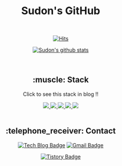 <div align=center>
  
  <h1>Sudon's GitHub</h1>

</div>

<div align=center>
  
</div>

<div align=center>
  <br>
  
  [![Hits](https://hits.seeyoufarm.com/api/count/incr/badge.svg?url=https%3A%2F%2Fgithub.com%2FSudonNoh&count_bg=%23746790&title_bg=%23032D7C&icon=fandom.svg&icon_color=%23FB0000&title=hits&edge_flat=false)](https://hits.seeyoufarm.com)

  [![Sudon's github stats](https://github-readme-stats.vercel.app/api?username=sudonnoh&show_icons=true&theme=radical)](https://github.com/sudonnoh/github-readme-stats)
  
</div>


<div align=center>
  
  <br>
  
  <h2>:muscle: Stack</h2>
  <p>Click to see this stack in blog !!</p>
  <a href="https://axce.tistory.com/category/BackEnd/Python">
    <img src="https://img.shields.io/badge/Python-3766AB?style=flat-square&logo=Python&logoColor=white"/>
  </a>
  <a href="https://axce.tistory.com/category/BackEnd/Django">
    <img src="https://img.shields.io/badge/Django-092E20?style=flat-square&logo=Django&logoColor=white"/>
  </a>
  <a href="https://axce.tistory.com/category/BackEnd/DRF%20Project">
    <img src="https://img.shields.io/badge/DRF-FF3333?style=flat-square&logo=&logoColor=white"/>
  </a>
  <a href="https://axce.tistory.com/category/Mobile/Swift">
    <img src="https://img.shields.io/badge/-Swift-orange"/>
  </a>
  <a href="https://axce.tistory.com/category/Mobile/iOS">
    <img src="https://img.shields.io/badge/-iOS-blue"/>
  </a>
  
</div>

<div align=center>
  
  <br>
  
  <h2>:telephone_receiver: Contact</h2>
  
  [![Tech Blog Badge](http://img.shields.io/badge/-SudonNoh%20Github-black?style=flat-square&logo=github&link=https://github.com/SudonNoh/)](https://github.com/SudonNoh/)
  [![Gmail Badge](https://img.shields.io/badge/Gmail-d14836?style=flat-square&logo=Gmail&logoColor=white&link=mailto:sudonnoh@gmail.com)](mailto:sudonnoh@gmail.com)
  
  [![Tistory Badge](https://img.shields.io/badge/Blog-AXCE%20Tstory-F78282?style=flat&logoColor=white)](https://axce.tistory.com/)
  
  
</div>

